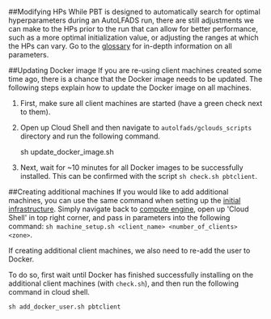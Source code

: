 ##Modifying HPs
While PBT is designed to automatically search for optimal hyperparameters during an AutoLFADS run, there are still adjustments we can make to the HPs prior to the run that can allow for better performance, such as a more optimal initialization value, or adjusting the ranges at which the HPs can vary. Go to the [glossary](../parameters) for in-depth information on all parameters.

##Updating Docker image
If you are re-using client machines created some time ago, there is a chance that the Docker image needs to be updated. The following steps explain how to update the Docker image on all machines. 

1) First, make sure all client machines are started (have a green check next to them). 

2) Open up Cloud Shell and then navigate to `autolfads/gclouds_scripts` directory and run the following command.

    sh update_docker_image.sh

3) Next, wait for ~10 minutes for all Docker images to be successfully installed. This can be confirmed with the script `sh check.sh pbtclient`.  

##Creating additional machines
If you would like to add additional machines, you can use the same command when setting up the [initial infrastructure](../create_infra/#create-the-client-machines). Simply navigate back to [compute engine](https://console.cloud.google.com/compute), open up 'Cloud Shell' in top right corner, and pass in parameters into the following command: `sh machine_setup.sh <client_name> <number_of_clients> <zone>`. 

If creating additional client machines, we also need to re-add the user to Docker. 

To do so, first wait until Docker has finished successfully installing on the additional client machines (with `check.sh`), and then run the following command in cloud shell.

    sh add_docker_user.sh pbtclient


